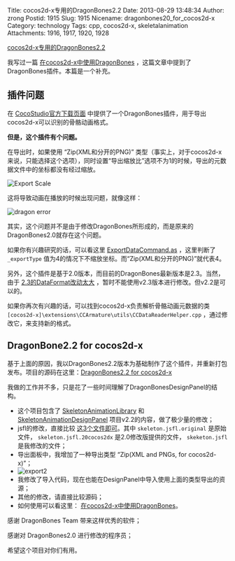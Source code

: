 Title: cocos2d-x专用的DragonBones2.2
Date: 2013-08-29 13:48:34
Author: zrong
Postid: 1915
Slug: 1915
Nicename: dragonbones20_for_cocos2d-x
Category: technology
Tags: cpp, cocos2d-x, skeletalanimation
Attachments: 1916, 1917, 1920, 1928

[cocos2d-x专用的DragonBones2.2](http://zengrong.net/post/1915.htm)

我写过一篇 [在cocos2d-x中使用DragonBones][using] ，这篇文章中提到了DragonBones插件。本篇是一个补充。

## 插件问题

在 [CocoStudio官方下载页面][dragonbones2] 中提供了一个DragonBones插件，用于导出cocos2d-x可以识别的骨骼动画格式。

**但是，这个插件有个问题。**

在导出时，如果使用 “Zip(XML和分开的PNG)” 类型（事实上，对于cocos2d-x来说，只能选择这个选项），同时设置“导出缩放比”选项不为1的时候，导出的元数据文件中的坐标都没有经过缩放。<!--more-->

![Export Scale][exportscale]

这将导致动画在播放的时候出现问题，就像这样：

![dragon error][dragonerr]

其实，这个问题并不是由于修改DragonBones所形成的，而是原来的DragonBones2.0就存在这个问题。

如果你有兴趣研究的话，可以看这里 [ExportDataCommand.as][db20bug] ，这里判断了 `_exportType` 值为4的情况下不缩放坐标。而“Zip(XML和分开的PNG)”就代表4。

另外，这个插件是基于2.0版本，而目前的DragonBones最新版本是2.3。当然，由于 [2.3的DataFormat改动太大][v222v23] ，暂时不能使用v2.3版本进行修改。但v2.2是可以的。

如果你再次有兴趣的话，可以找到cocos2d-x负责解析骨骼动画元数据的类 `[cocos2d-x]\extensions\CCArmature\utils\CCDataReaderHelper.cpp` ，通过修改它，来支持新的格式。

## DragonBone2.2 for cocos2d-x

基于上面的原因，我以DragonBones2.2版本为基础制作了这个插件，并重新打包发布。项目的源码在这里：[DragonBones2.2 for cocos2d-x][dbdp4cocos2dx]

我做的工作并不多，只是花了一些时间理解了DragonBonesDesignPanel的结构。

* 这个项目包含了 [SkeletonAnimationLibrary][dbl22] 和 [SkeletonAnimationDesignPanel][dbdp22] 项目v2.2的内容，做了极少量的修改；
* jsfl的修改，直接比较 [这3个文件即可][c2]。其中 `skeleton.jsfl.original` 是原始文件， `skeleton.jsfl.20cocos2dx` 是2.0修改版提供的文件， `skeketon.jsfl` 是我修改的文件；
* 导出面板中，我增加了一种导出类型 “Zip(XML and PNGs, for cocos2d-x)”；
* ![export2][export2]
* 我修改了导入代码，现在也能在DesignPanel中导入使用上面的类型导出的资源；
* 其他的修改，请直接比较源码；
* 如何使用可以看这里： [在cocos2d-x中使用DragonBones][using]。

感谢 DragonBones Team 带来这样优秀的软件；

感谢对 DragonBones2.0 进行修改的程序员；

希望这个项目对你们有用。

[using]: http://zengrong.net/post/1911.htm
[dragonbones2]: http://bbs.cocostudio.org/forum.php?mod=viewthread&tid=4699&page=1&extra=#pid7518
[db20bug]: https://github.com/DragonBones/SkeletonAnimationDesignPanel/blob/v2.0/src/control/ExportDataCommand.as#L69
[v222v23]: https://github.com/DragonBones/SkeletonAnimationLibrary/wiki/Move-from-V2.2-to-V2.3
[dbdp4cocos2dx]: https://github.com/zrong/dragonbones-for-cocos2d-x
[dbdp22]: https://github.com/DragonBones/SkeletonAnimationDesignPanel/tree/V2.2
[dbl22]: https://github.com/DragonBones/SkeletonAnimationLibrary/tree/V2.2
[c1]: https://github.com/zrong/dragonbones-for-cocos2d-x/blob/master/src/control/ExportDataCommand.as#L222
[c2]: https://github.com/zrong/dragonbones-for-cocos2d-x/tree/master/build/DragonBonesDesignPanel
[dragonerr]: /wp-content/uploads/2013/08/dragon_err.png
[exportscale]: /wp-content/uploads/2013/08/export_scale.png
[export2]: /wp-content/uploads/2013/08/export2.png
